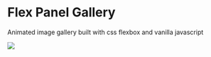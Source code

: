 # Flex Panel Gallery

Animated image gallery built with css flexbox and vanilla javascript

![](./img/preview.gif)
